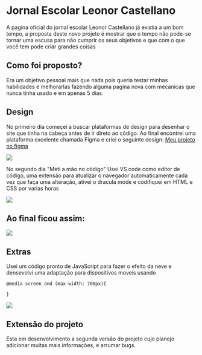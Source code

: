 # Jornal Escolar Leonor Castellano
A pagina oficial do jornal escolar Leonor Castellano já existia a um bom tempo, a proposta deste novo projeto é mostrar que o tempo não pode-se tornar uma escusa para não cumprir os seus objetivos e que com o que você tem pode criar grandes coisas

## Como foi proposto?
Era um objetivo pessoal mais que nada pois queria testar minhas habilidades e melhorarlas fazendo alguma pagina nova com mecanicas que nunca tinha usado e em apenas 5 dias.

## Design
No primeiro dia começei a buscar plataformas de design para desenhar o site que tinha na cabeça antes de ir direto ao código. Ao final encontrei uma plataforma excelente chamada Figma e criei o seguinte design:
[Meu projeto no figma](https://www.figma.com/proto/C5fIKug23sf3zg6ebmNe4r/Untitled?node-id=3%3A4&scaling=min-zoom&page-id=0%3A1)

<img src="https://i.gyazo.com/1c7fd0a71cd8064cf9f6a969a5209e74.png">

No segundo dia "Meti a mão no código"
Usei VS code como editor de código, uma extensão para atualizar o navegador automaticamente cada vez que faça uma alteração, ativei o dracula mode e codifiquei em HTML e CSS por varias horas

<img src="https://i.gyazo.com/3a19765ab70a220dde3f1befb17741ba.png">

## Ao final ficou assim:

<img src="https://i.gyazo.com/1622d1b52c21060fd3ad9f28ed327f81.png">

## Extras

Usei um código pronto de JavaScript para fazer o efeito da neve e densevolvi uma adaptação para dispositivos moveis usando

```
@media screen and (max-width: 700px){
  
}
```
<img src="https://i.gyazo.com/8699063956d1645176955cf0221fc8bb.png">

## Extensão do projeto
Esta em desenvolvimento a segunda versão do projeto cujo planejo adicionar muitas mais informações, e arrumar bugs.
